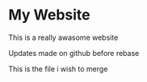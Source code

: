 # My Website
This is a really awasome website

Updates made on github before rebase

This is the file i wish to merge
